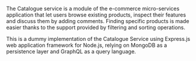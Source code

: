 The Catalogue service is a module of the e-commerce micro-services application that let users browse existing products, inspect their features and discuss them by adding comments. Finding specific products is made easier thanks to the support provided by filtering and sorting operations.

This is a dummy implementation of the Catalogue Service using Express.js web application framework for Node.js, relying on MongoDB as a persistence layer and GraphQL as a query language.